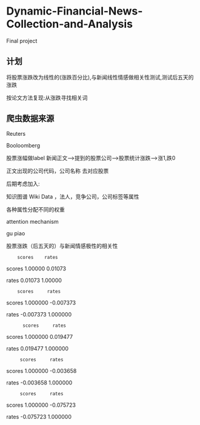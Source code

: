 # Dynamic-Financial-News-Collection-and-Analysis
Final project

## 计划

将股票涨跌改为线性的(涨跌百分比),与新闻线性情感做相关性测试,测试后五天的涨跌


按论文方法复现:从涨跌寻找相关词


## 爬虫数据来源
Reuters 

Booloomberg


股票涨幅做label  新闻正文-->提到的股票公司-->股票统计涨跌-->涨1,跌0


正文出现的公司代码，公司名称 去对应股票


后期考虑加入:


知识图谱 Wiki Data ，法人，竞争公司，公司标签等属性


各种属性分配不同的权重


attention mechanism

gu piao


股票涨跌（后五天的）与新闻情感极性的相关性
         
        scores    rates
               
scores  1.00000  0.01073

rates   0.01073  1.00000

        scores     rates
        
scores  1.000000 -0.007373

rates  -0.007373  1.000000

          scores     rates

scores  1.000000  0.019477

rates   0.019477  1.000000

         scores     rates

scores  1.000000 -0.003658

rates  -0.003658  1.000000

         scores     rates

scores  1.000000 -0.075723

rates  -0.075723  1.000000


